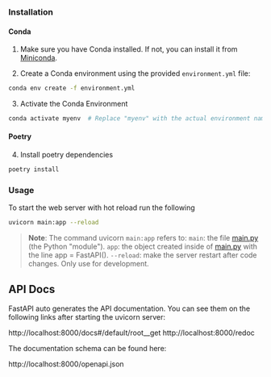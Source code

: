 ### Installation

#### Conda

1. Make sure you have Conda installed. If not, you can install it from [Miniconda](https://docs.conda.io/en/latest/miniconda.html).

2. Create a Conda environment using the provided `environment.yml` file:

```bash
conda env create -f environment.yml
```

3. Activate the Conda Environment

```bash
conda activate myenv  # Replace "myenv" with the actual environment name
```

#### Poetry

4. Install poetry dependencies

```bash
poetry install
```

### Usage

To start the web server with hot reload run the following

```bash
uvicorn main:app --reload
```

> **Note**:
The command uvicorn `main:app` refers to:
`main`: the file [main.py](main.py) (the Python "module").
`app`: the object created inside of [main.py](main.py) with the line app = FastAPI().
`--reload`: make the server restart after code changes. Only use for development.

## API Docs

FastAPI auto generates the API documentation. You can see them on the following links after starting the uvicorn server:

http://localhost:8000/docs#/default/root__get
http://localhost:8000/redoc

The documentation schema can be found here:

http://localhost:8000/openapi.json
